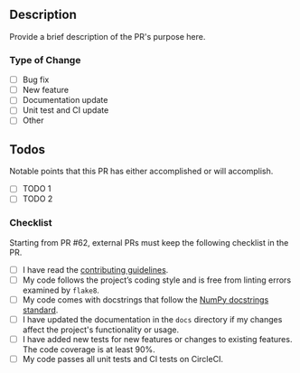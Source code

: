 ## Description

Provide a brief description of the PR's purpose here.

### Type of Change

- [ ] Bug fix
- [ ] New feature
- [ ] Documentation update
- [ ] Unit test and CI update
- [ ] Other

## Todos
Notable points that this PR has either accomplished or will accomplish.
  - [ ] TODO 1
  - [ ] TODO 2

### Checklist
Starting from PR #62, external PRs must keep the following checklist in the PR. 

- [ ] I have read the [contributing guidelines](CONTRIBUTING.md).
- [ ] My code follows the project’s coding style and is free from linting errors examined by `flake8`.
- [ ] My code comes with docstrings that follow the [NumPy docstrings standard](https://numpydoc.readthedocs.io/en/latest/format.html#docstring-standard).
- [ ] I have updated the documentation in the `docs` directory if my changes affect the project's functionality or usage.
- [ ] I have added new tests for new features or changes to existing features. The code coverage is at least 90%.
- [ ] My code passes all unit tests and CI tests on CircleCI.
